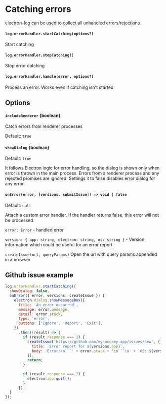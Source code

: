 # Catching errors

electron-log can be used to collect all unhandled errors/rejections

#### `log.errorHandler.startCatching(options?)`

Start catching

#### `log.errorHandler.stopCatching()`

Stop error catching

#### `log.errorHandler.handle(error, options?)`

Process an error. Works even if catching isn't started.

## Options
   
#### `includeRenderer` {boolean}

Catch errors from renderer processes

Default: `true`

#### `showDialog` {boolean}

Default: `true` 

It follows Electron logic for error handling, so the dialog is
shown only when error is thrown in the main process. Errors from a renderer
process and any rejected promises are ignored. Settings it to false disables
error dialog for any error.
   
#### `onError(error, [versions, submitIssue]) => void | false`
   
Default: `null`

Attach a custom error handler. If the handler returns false, this error will
not be processed.

`error: Error` - handled error

`version: { app: string, electron: string, os: string }` - Version information
which could be useful for an error report

`createIssue(url, queryParams)` Open the url with query params appended in a
browser
   
## Github issue example   
   
```js
log.errorHandler.startCatching({
  showDialog: false,
  onError({ error, versions, createIssue }) {
    electron.dialog.showMessageBox({
      title: 'An error occurred',
      message: error.message,
      detail: error.stack,
      type: 'error',
      buttons: ['Ignore', 'Report', 'Exit'],
    })
      .then((result) => {
        if (result.response === 1) {
          createIssue('https://github.com/my-acc/my-app/issues/new', {
            title: `Error report for ${versions.app}`,
            body: 'Error:\n```' + error.stack + '\n```\n' + `OS: ${versions.os}`
          });
          return;
        }
      
        if (result.response === 2) {
          electron.app.quit();
        }
      });
  }
});
```
